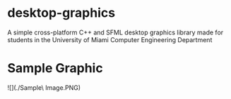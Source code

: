 # desktop-graphics
A simple cross-platform C++ and SFML desktop graphics library made for students in the University of Miami Computer Engineering Department

# Sample Graphic

![](./Sample\ Image.PNG)
